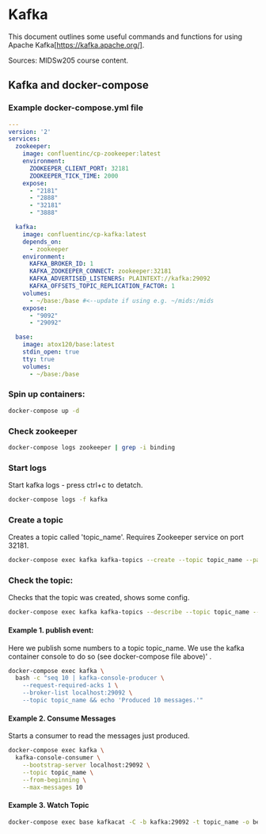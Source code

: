 # Kafka

This document outlines some useful commands and functions for using Apache Kafka[https://kafka.apache.org/]. 

Sources: MIDSw205 course content. 

## Kafka and docker-compose

### Example docker-compose.yml file


```yml
---
version: '2'
services:
  zookeeper:
    image: confluentinc/cp-zookeeper:latest
    environment:
      ZOOKEEPER_CLIENT_PORT: 32181
      ZOOKEEPER_TICK_TIME: 2000
    expose:
      - "2181"
      - "2888"
      - "32181"
      - "3888"

  kafka:
    image: confluentinc/cp-kafka:latest
    depends_on:
      - zookeeper
    environment:
      KAFKA_BROKER_ID: 1
      KAFKA_ZOOKEEPER_CONNECT: zookeeper:32181
      KAFKA_ADVERTISED_LISTENERS: PLAINTEXT://kafka:29092
      KAFKA_OFFSETS_TOPIC_REPLICATION_FACTOR: 1
    volumes:
      - ~/base:/base #<--update if using e.g. ~/mids:/mids
    expose:
      - "9092"
      - "29092"

  base:
    image: atox120/base:latest
    stdin_open: true
    tty: true
    volumes:
      - ~/base:/base      
```

### Spin up containers:

```bash
docker-compose up -d
```


### Check zookeeper

```bash
docker-compose logs zookeeper | grep -i binding
```

### Start logs

Start kafka logs  - press ctrl+c to detatch.

```bash
docker-compose logs -f kafka
```


### Create a topic

Creates a topic called 'topic_name'. Requires Zookeeper service on port 32181. 

```bash
docker-compose exec kafka kafka-topics --create --topic topic_name --partitions 1 --replication-factor 1 --if-not-exists --zookeeper zookeeper:32181
```

### Check the topic:

Checks that the topic was created, shows some config. 

```bash
docker-compose exec kafka kafka-topics --describe --topic topic_name --zookeeper zookeeper:32181
```

#### Example 1. publish event:

Here we publish some numbers to a topic topic_name. We use the kafka container console to do so (see docker-compose file above)' . 

```bash
docker-compose exec kafka \
  bash -c "seq 10 | kafka-console-producer \
    --request-required-acks 1 \
    --broker-list localhost:29092 \
    --topic topic_name && echo 'Produced 10 messages.'"
```

#### Example 2. Consume Messages

Starts a consumer to read the messages just produced. 

```bash
docker-compose exec kafka \
  kafka-console-consumer \
    --bootstrap-server localhost:29092 \
    --topic topic_name \
    --from-beginning \
    --max-messages 10
```    

#### Example 3. Watch Topic

```bash
docker-compose exec base kafkacat -C -b kafka:29092 -t topic_name -o beginning
```
